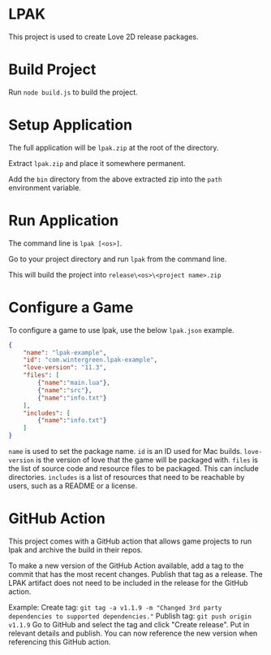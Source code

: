 LPAK
====

This project is used to create Love 2D release packages.

Build Project
=============

Run `node build.js` to build the project.

Setup Application
=================

The full application will be `lpak.zip` at the root of the directory.

Extract `lpak.zip` and place it somewhere permanent.

Add the `bin` directory from the above extracted zip into the `path` environment variable.

Run Application
===============

The command line is `lpak [<os>]`.

Go to your project directory and run `lpak` from the command line.

This will build the project into `release\<os>\<project name>.zip`

Configure a Game
================

To configure a game to use lpak, use the below `lpak.json` example.

```json
{
    "name": "lpak-example",
    "id": "com.wintergreen.lpak-example",
    "love-version": "11.3",
    "files": [
        {"name":"main.lua"},
        {"name":"src"},
        {"name":"info.txt"}
    ],
    "includes": [
        {"name":"info.txt"}
    ]
}
```

`name` is used to set the package name.
`id` is an ID used for Mac builds.
`love-version` is the version of love that the game will be packaged with.
`files` is the list of source code and resource files to be packaged. This can include directories.
`includes` is a list of resources that need to be reachable by users, such as a README or a license.

GitHub Action
=============
This project comes with a GitHub action that allows game projects to run lpak and archive the build in their repos.

To make a new version of the GitHub Action available, add a tag to the commit that has the most recent changes. Publish that tag as a release. The LPAK artifact does not need to be included in the release for the GitHub action.

Example:
Create tag: `git tag -a v1.1.9 -m "Changed 3rd party dependencies to supported dependencies."`
Publish tag: `git push origin v1.1.9`
Go to GitHub and select the tag and click "Create release". Put in relevant details and publish. You can now reference the new version when referencing this GitHub action.
